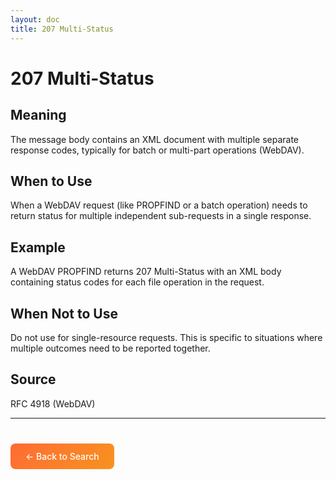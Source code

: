 ```yaml
---
layout: doc
title: 207 Multi-Status
---
```


# 207 Multi-Status

## Meaning

The message body contains an XML document with multiple separate response codes, typically for batch or multi-part operations (WebDAV).

## When to Use

When a WebDAV request (like PROPFIND or a batch operation) needs to return status for multiple independent sub-requests in a single response.

## Example

A WebDAV PROPFIND returns 207 Multi-Status with an XML body containing status codes for each file operation in the request.

## When Not to Use

Do not use for single-resource requests. This is specific to situations where multiple outcomes need to be reported together.

## Source

RFC 4918 (WebDAV)

---

<div style="margin-top: 40px;">
  <a href="/" style="display: inline-block; padding: 12px 24px; background: linear-gradient(135deg, #ff6b35, #f7931e); color: white; text-decoration: none; border-radius: 8px; font-weight: 500;">← Back to Search</a>
</div>
